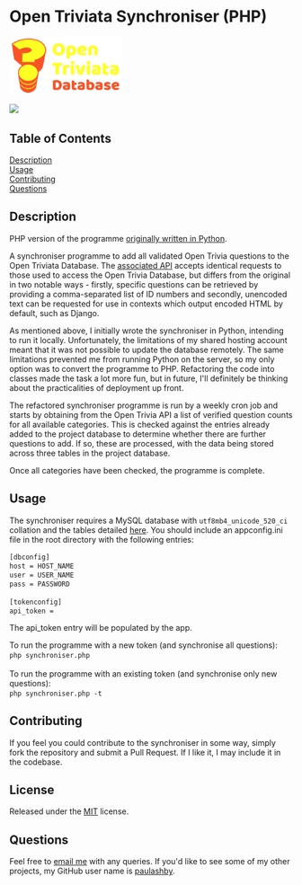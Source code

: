 # Open Triviata Synchroniser (PHP)


<img src="./img/open-triviata-logo.svg" width="200" alt="Open Triviata logo"><br />


  [<img src="https://img.shields.io/badge/License-MIT-yellow.svg">](https://opensource.org/licenses/MIT)

## Table of Contents

[Description](#description)<br />[Usage](#usage)<br />[Contributing](#contributing)<br />[Questions](#questions)<br />

## Description
PHP version of the programme [originally written in Python](https://github.com/paulashby/Open-Triviata-Synchroniser).</br>

A synchroniser programme to add all validated Open Trivia questions to the Open Triviata Database. The [associated API](https://github.com/paulashby/open-triviata-api) accepts identical requests to those used to access the Open Trivia Database, but differs from the original in two notable ways - firstly, specific questions can be retrieved by providing a comma-separated list of ID numbers and secondly, unencoded text can be requested for use in contexts which output encoded HTML by default, such as Django.

As mentioned above, I initially wrote the synchroniser in Python, intending to run it locally. Unfortunately, the limitations of my shared hosting account meant that it was not possible to update the database remotely. The same limitations prevented me from running Python on the server, so my only option was to convert the programme to PHP. Refactoring the code into classes made the task a lot more fun, but in future, I'll definitely be thinking about the practicalities of deployment up front.

The refactored synchroniser programme is run by a weekly cron job and starts by obtaining from the Open Trivia API a list of verified question counts for all available categories. This is checked against the entries already added to the project database to determine whether there are further questions to add. If so, these are processed, with the data being stored across three tables in the project database. 

Once all categories have been checked, the programme is complete.

## Usage
The synchroniser requires a MySQL database with ``utf8mb4_unicode_520_ci`` collation and the tables detailed [here](https://github.com/paulashby/open-triviata-synchroniser-php/blob/main/database_tables.sql). You should include an appconfig.ini file in the root directory with the following entries:
```
[dbconfig]
host = HOST_NAME
user = USER_NAME
pass = PASSWORD

[tokenconfig]
api_token = 
```
The api_token entry will be populated by the app.

To run the programme with a new token (and synchronise all questions):<br />
```php synchroniser.php```<br /><br />
To run the programme with an existing token (and synchronise only new questions):<br />
```php synchroniser.php -t```

## Contributing

If you feel you could contribute to the synchroniser in some way, simply fork the repository and submit a Pull Request. If I like it, I may include it in the codebase.
  
## License
  
Released under the [MIT](https://opensource.org/licenses/MIT) license.

## Questions

Feel free to [email me](mailto:paul@primitive.co?subject=OpenTriviataSynchroniser%20query%20from%20GitHub) with any queries. If you'd like to see some of my other projects, my GitHub user name is [paulashby](https://github.com/paulashby).

